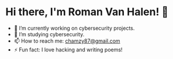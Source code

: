 # Hi there, I'm Roman Van Halen! 👋

- 🔭 I’m currently working on cybersecurity projects.
- 🌱 I’m studying cybersecurity.
- 📫 How to reach me: chamzy87@gmail.com
- ⚡ Fun fact: I love hacking and writing poems!
